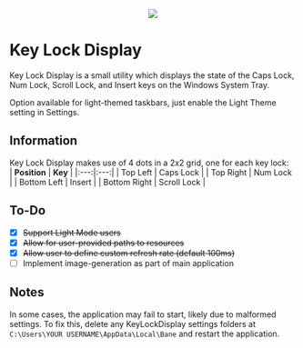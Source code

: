 <p align="center">
  <img src="https://user-images.githubusercontent.com/19144524/221764857-d0ae5fc3-9bdf-42b2-915a-66154b1ade85.png" />
</p>

# Key Lock Display

Key Lock Display is a small utility which displays the state of the Caps Lock, Num Lock, Scroll Lock, and Insert keys on the Windows System Tray.  

Option available for light-themed taskbars, just enable the Light Theme setting in Settings.

## Information
Key Lock Display makes use of 4 dots in a 2x2 grid, one for each key lock:  
| **Position** | **Key** |
|:---:|:---:|
| Top Left | Caps Lock |
| Top Right | Num Lock |
| Bottom Left | Insert |
| Bottom Right | Scroll Lock |

## To-Do
- [x] ~~Support Light Mode users~~
- [x] ~~Allow for user-provided paths to resources~~
- [x] ~~Allow user to define custom refresh rate (default 100ms)~~
- [ ] Implement image-generation as part of main application

## Notes
In some cases, the application may fail to start, likely due to malformed settings. To fix this, delete any KeyLockDisplay settings folders at `C:\Users\YOUR USERNAME\AppData\Local\Bane` and restart the application.